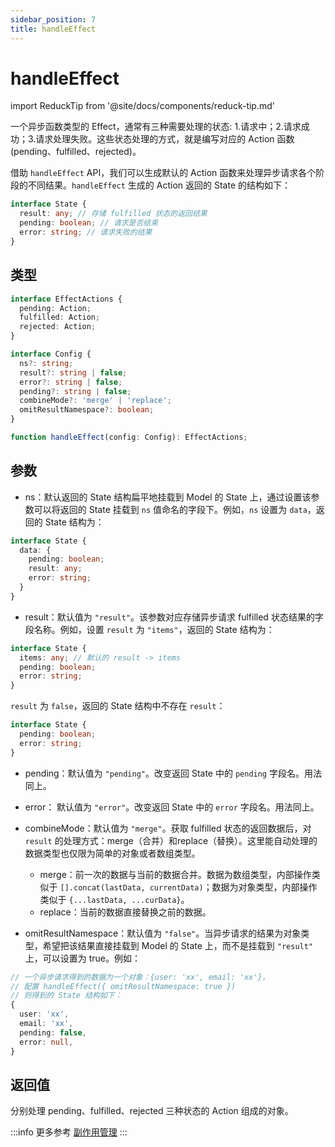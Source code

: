 ```yaml
---
sidebar_position: 7
title: handleEffect
---
```


# handleEffect

import ReduckTip from '@site/docs/components/reduck-tip.md'

<ReduckTip />

一个异步函数类型的 Effect，通常有三种需要处理的状态: 1.请求中；2.请求成功；3.请求处理失败。这些状态处理的方式，就是编写对应的 Action 函数(pending、fulfilled、rejected)。

借助 `handleEffect` API，我们可以生成默认的 Action 函数来处理异步请求各个阶段的不同结果。`handleEffect` 生成的 Action 返回的 State 的结构如下：

```ts
interface State {
  result: any; // 存储 fulfilled 状态的返回结果
  pending: boolean; // 请求是否结束
  error: string; // 请求失败的结果
}
```

## 类型

```ts
interface EffectActions {
  pending: Action;
  fulfilled: Action;
  rejected: Action;
}

interface Config {
  ns?: string;
  result?: string | false;
  error?: string | false;
  pending?: string | false;
  combineMode?: 'merge' | 'replace';
  omitResultNamespace?: boolean;
}

function handleEffect(config: Config): EffectActions;
```

## 参数

- ns：默认返回的 State 结构扁平地挂载到 Model 的 State 上，通过设置该参数可以将返回的 State 挂载到 `ns` 值命名的字段下。例如，`ns` 设置为 `data`，返回的 State 结构为：

```ts
interface State {
  data: {
    pending: boolean;
    result: any;
    error: string;
  }
}
```

- result：默认值为 `"result"`。该参数对应存储异步请求 fulfilled 状态结果的字段名称。例如，设置 `result` 为 `"items"`，返回的 State 结构为：

```ts
interface State {
  items: any; // 默认的 result -> items
  pending: boolean;
  error: string;
}
```

`result` 为 `false`，返回的 State 结构中不存在 `result`：

```ts
interface State {
  pending: boolean;
  error: string;
}
```

- pending：默认值为 `"pending"`。改变返回 State 中的 `pending` 字段名。用法同上。

- error： 默认值为 `"error"`。改变返回 State 中的 `error` 字段名。用法同上。

- combineMode：默认值为 `"merge"`。获取 fulfilled 状态的返回数据后，对 `result` 的处理方式：merge（合并）和replace（替换）。这里能自动处理的数据类型也仅限为简单的对象或者数组类型。
  - merge：前一次的数据与当前的数据合并。数据为数组类型，内部操作类似于 `[].concat(lastData, currentData)`；数据为对象类型，内部操作类似于 `{...lastData, ...curData}`。
  - replace：当前的数据直接替换之前的数据。

- omitResultNamespace：默认值为 `"false"`。当异步请求的结果为对象类型，希望把该结果直接挂载到 Model 的 State 上，而不是挂载到 `"result"` 上，可以设置为 true。例如：

```ts
// 一个异步请求得到的数据为一个对象：{user: 'xx', email: 'xx'}，
// 配置 handleEffect({ omitResultNamespace: true })
// 则得到的 State 结构如下：
{
  user: 'xx',
  email: 'xx',
  pending: false,
  error: null,
}
```


## 返回值

分别处理 pending、fulfilled、rejected 三种状态的 Action 组成的对象。


:::info 更多参考
[副作用管理](/docs/guides/features/model/manage-effects)
:::
